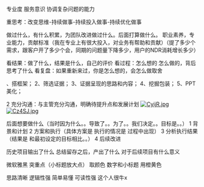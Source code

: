 专业度
服务意识
协调复杂问题的能力

重思考：改变思维-持续做事-持续投入做事-持续优化做事

做过什么，有什么积累，为团队改进做过什么。后面打算做什么。
职业素养，专业能力，贡献标准（我在专业上有很大投入，对业务有帮助和贡献）（提了多少个需求，跟客户开了多少个会，同期的问题量下降多少，用户的NDR消耗增长多少）

看结果：做了什么，结果是什么，自己的评价
看过程：怎么想的 怎么做的，背后思考了什么
看复盘：如果重新来过，你是怎么想的，会怎么做取舍


、搭框架；
2、筛选证据；
3、证据呈现的思路和内容；
4、挖掘包装；
5、PPT美化；

2 充分沟通：与主管充分沟通，明确待提升点和发展计划
[![CyijR.jpg](https://s1.328888.xyz/2022/08/29/CyijR.jpg)](https://imgloc.com/i/CyijR)
[![Cz4SJ.jpg](https://s1.328888.xyz/2022/08/29/Cz4SJ.jpg)](https://imgloc.com/i/Cz4SJ)


后面想要做什么（当时因为什么。。导致了。。为了。。我们决定。。目标是。。）
1 背景和计划 
2 方案和执行（具体方案是  执行的情况是  过程中出现）
3 分析执行结果  （结果是  和最初设定的目标相比。。）
4 后续改进

历史项目输出了什么
总结留存之后，产出了什么
对于后续项目有什么意义

微软雅黑
突重点（小标题放大点）
取颜色 数字和小标题 用橙黄色

思路清晰 逻辑性强
简单易懂 可读性强
这个人很牛x